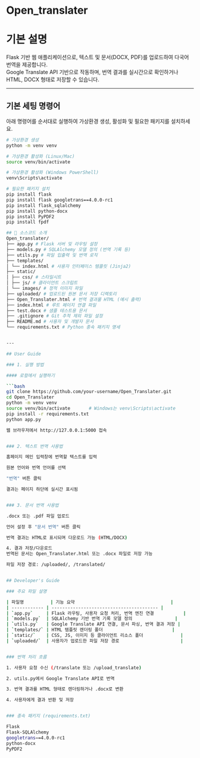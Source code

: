 # Open_translater


# 기본 설명 
Flask 기반 웹 애플리케이션으로, 텍스트 및 문서(DOCX, PDF)를 업로드하여 다국어 번역을 제공합니다.  
Google Translate API 기반으로 작동하며, 번역 결과를 실시간으로 확인하거나 HTML, DOCX 형태로 저장할 수 있습니다.

---

## 기본 세팅 명령어

아래 명령어를 순서대로 실행하여 가상환경 생성, 활성화 및 필요한 패키지를 설치하세요.

```bash
# 가상환경 생성
python -m venv venv

# 가상환경 활성화 (Linux/Mac)
source venv/bin/activate

# 가상환경 활성화 (Windows PowerShell)
venv\Scripts\activate

# 필요한 패키지 설치
pip install flask
pip install flask googletrans==4.0.0-rc1
pip install flask_sqlalchemy
pip install python-docx
pip install PyPDF2
pip install fpdf

## 📁 소스코드 소개
Open_translater/
├── app.py # Flask 서버 및 라우팅 설정
├── models.py # SQLAlchemy 모델 정의 (번역 기록 등)
├── utils.py # 파일 입출력 및 번역 로직
├── templates/
│ └── index.html # 사용자 인터페이스 템플릿 (Jinja2)
├── static/
│ ├── css/ # 스타일시트
│ ├── js/ # 클라이언트 스크립트
│ └── images/ # 정적 이미지 파일
├── uploaded/ # 업로드된 원본 문서 저장 디렉토리
├── Open_Translater.html # 번역 결과물 HTML (예시 출력)
├── index.html # 루트 페이지 연결 파일
├── test.docx # 샘플 테스트용 문서
├── .gitignore # Git 추적 제외 파일 설정
├── README.md # 사용자 및 개발자 문서
└── requirements.txt # Python 종속 패키지 명세


---

## User Guide

### 1. 실행 방법

#### 로컬에서 실행하기

```bash
git clone https://github.com/your-username/Open_Translater.git
cd Open_Translater
python -m venv venv
source venv/bin/activate       # Windows는 venv\Scripts\activate
pip install -r requirements.txt
python app.py

웹 브라우저에서 http://127.0.0.1:5000 접속


### 2. 텍스트 번역 사용법

홈페이지 메인 입력창에 번역할 텍스트를 입력

원본 언어와 번역 언어를 선택

"번역" 버튼 클릭

결과는 페이지 하단에 실시간 표시됨


### 3. 문서 번역 사용법

.docx 또는 .pdf 파일 업로드

언어 설정 후 "문서 번역" 버튼 클릭

번역 결과는 HTML로 표시되며 다운로드 가능 (HTML/DOCX)

4. 결과 저장/다운로드
번역된 문서는 Open_Translater.html 또는 .docx 파일로 저장 가능

파일 저장 경로: /uploaded/, /translated/


## Developer's Guide

### 주요 파일 설명

| 파일명          | 기능 요약                                    |
| ------------ | ---------------------------------------- |
| `app.py`     | Flask 라우팅, 사용자 요청 처리, 번역 엔진 연결           |
| `models.py`  | SQLAlchemy 기반 번역 기록 모델 정의                |
| `utils.py`   | Google Translate API 연결, 문서 파싱, 번역 결과 저장 |
| `templates/` | HTML 템플릿 렌더링 폴더                          |
| `static/`    | CSS, JS, 이미지 등 클라이언트 리소스 폴더              |
| `uploaded/`  | 사용자가 업로드한 파일 저장 경로                       |


### 번역 처리 흐름

1. 사용자 요청 수신 (/translate 또는 /upload_translate)

2. utils.py에서 Google Translate API로 번역

3. 번역 결과를 HTML 형태로 렌더링하거나 .docx로 변환

4. 사용자에게 결과 반환 및 저장


### 종속 패키지 (requirements.txt)

Flask
Flask-SQLAlchemy
googletrans==4.0.0-rc1
python-docx
PyPDF2
